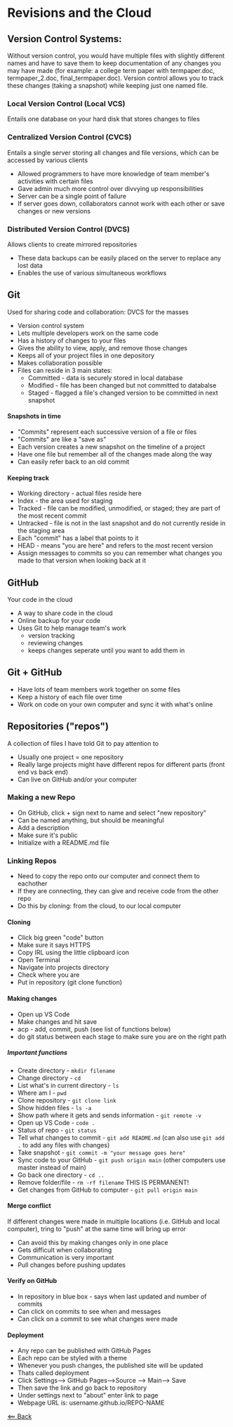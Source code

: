 # Revisions and the Cloud

## Version Control Systems:

Without version control, you would have multiple files with slightly different names and have to save them to keep documentation of any changes you may have made (for example: a college term paper with termpaper.doc, termpaper_2.doc, final_termpaper.doc). Version control allows you to track these changes (taking a snapshot) while keeping just one named file.

### Local Version Control (Local VCS)
Entails one database on your hard disk that stores changes to files

### Centralized Version Control (CVCS)
Entails a single server storing all changes and file versions, which can be accessed by various clients

- Allowed programmers to have more knowledge of team member's activities with certain files
- Gave admin much more control over divvying up responsibilities
- Server can be a single point of failure
- If server goes down, collaborators cannot work with each other or save changes or new versions

### Distributed Version Control (DVCS)
Allows clients to create mirrored repositories

- These data backups can be easily placed on the server to replace any lost data
- Enables the use of various simultaneous workflows

## Git
Used for sharing code and collaboration: DVCS for the masses

- Version control system 
- Lets multiple developers work on the same code
- Has a history of changes to your files
- Gives the ability to view, apply, and remove those changes
- Keeps all of your project files in one depository
- Makes collaboration possible
- Files can reside in 3 main states:
  - Committed - data is securely stored in local database
  - Modified - file has been changed but not committed to databalse
  - Staged - flagged a file's changed version to be committed in next snapshot

#### Snapshots in time

- "Commits" represent each successive version of a file or files
- "Commits" are like a "save as"
- Each version creates a new snapshot on the timeline of a project
- Have one file but remember all of the changes made along the way
- Can easily refer back to an old commit

#### Keeping track

- Working directory - actual files reside here
- Index - the area used for staging
- Tracked - file can be modified, unmodified, or staged; they are part of the most recent commit
- Untracked - file is not in the last snapshot and do not currently reside in the staging area
- Each "commit" has a label that points to it
- HEAD - means "you are here" and refers to the most recent version
- Assign messages to commits so you can remember what changes you made to that version when looking back at it

## GitHub
Your code in the cloud

- A way to share code in the cloud
- Online backup for your code
- Uses Git to help manage team's work
  - version tracking
  - reviewing changes
  - keeps changes seperate until you want to add them in
  
## Git + GitHub
- Have lots of team members work together on some files
- Keep a history of each file over time
- Work on code on your own computer and sync it with what's online

## Repositories ("repos")
A collection of files I have told Git to pay attention to

- Usually one project = one repository
- Really large projects might have different repos for different parts (front end vs back end)
- Can live on GitHub and/or your computer

### Making a new Repo
- On GitHub, click + sign next to name and select "new repository"
- Can be named anything, but should be meaningful 
- Add a description
- Make sure it's public
- Initialize with a README.md file

### Linking Repos
- Need to copy the repo onto our computer and connect them to eachother
- If they are connecting, they can give and receive code from the other repo
- Do this by cloning: from the cloud, to our local computer

#### Cloning
- Click big green "code" button
- Make sure it says HTTPS
- Copy IRL using the little clipboard icon
- Open Terminal
- Navigate into projects directory
- Check where you are
- Put in repository (git clone function)

#### Making changes
- Open up VS Code
- Make changes and hit save
- acp - add, commit, push (see list of functions below)
- do git status between each stage to make sure you are on the right path

##### Important functions
- Create directory - `mkdir filename`
- Change directory - `cd`
- List what's in current directory - `ls`
- Where am I - `pwd`
- Clone repository - `git clone link`
- Show hidden files - `ls -a`
- Show path where it gets and sends information - `git remote -v`
- Open up VS Code - `code .`
- Status of repo - `git status`
- Tell what changes to commit - `git add README.md` (can also use `git add .` to add any files with changes)
- Take snapshot - `git commit -m "your message goes here"`
- Sync code to your GitHub - `git push origin main` (other computers use master instead of main)
- Go back one directory - `cd ..`
- Remove folder/file - `rm -rf filename` THIS IS PERMANENT!
- Get changes from GitHub to computer - `git pull origin main`

#### Merge conflict
If different changes were made in multiple locations (i.e. GitHub and local computer), tring to "push" at the same time will bring up error

- Can avoid this by making changes only in one place
- Gets difficult when collaborating
- Communication is very important
- Pull changes before pushing updates

#### Verify on GitHub
- In repository in blue box - says when last updated and number of commits
- Can click on commits to see when and messages
- Can click on a commit to see what changes were made

#### Deployment
- Any repo can be published with GitHub Pages
- Each repo can be styled with a theme
- Whenever you push changes, the published site will be updated
- Thats called deployment
- Click Settings--> GitHub Pages-->Source --> Main--> Save
- Then save the link and go back to repository
- Under settings next to "about" enter link to page
- Webpage URL is: username.github.io/REPO-NAME




[<== Back](README.md)
